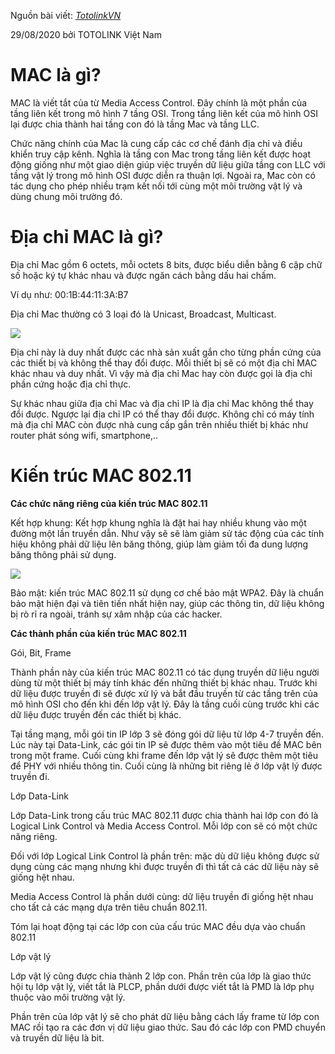 Nguồn bài viết: [_TotolinkVN_](https://www.totolink.vn/article/42-dia-chi-mac-la-gi-kien-truc-mac-802-11.html#:~:text=MAC%20l%C3%A0%20vi%E1%BA%BFt%20t%E1%BA%AFt%20c%E1%BB%A7a%20t%E1%BB%AB%20Media%20Access,%C4%91%E1%BB%8Ba%20ch%E1%BB%89%20v%C3%A0%20%C4%91i%E1%BB%81u%20khi%E1%BB%83n%20truy%20c%E1%BA%ADp%20k%C3%AAnh.)

29/08/2020 bởi TOTOLINK Việt Nam

# MAC là gì?

MAC là viết tắt của từ Media Access Control. Đây chính là một phần của tầng liên kết trong mô hình 7 tầng OSI. Trong tầng liên kết của mô hình OSI lại được chia thành hai tầng con đó là tầng Mac và tầng LLC.

Chức năng chính của Mac là cung cấp các cơ chế đánh địa chỉ và điều khiển truy cập kênh. Nghĩa là tầng con Mac trong tầng liên kết được hoạt động giống như một giao diện giúp việc truyền dữ liệu giữa tầng con LLC với tầng vật lý trong mô hình OSI được diễn ra thuận lợi. Ngoài ra, Mac còn có tác dụng cho phép nhiều trạm kết nối tới cùng một môi trường vật lý và dùng chung môi trường đó.

# Địa chỉ MAC là gì?
Địa chỉ Mac gồm 6 octets, mỗi octets 8 bits, được biểu diễn bằng 6 cặp chữ số hoặc ký tự khác nhau và được ngăn cách bằng dấu hai chấm.

Ví dụ như: 00:1B:44:11:3A:B7

Địa chỉ Mac thường có 3 loại đó là Unicast, Broadcast, Multicast.

![](/pictures/MAc.png)

Địa chỉ này là duy nhất được các nhà sản xuất gắn cho từng phần cứng của các thiết bị và không thể thay đổi được. Mỗi thiết bị sẽ có một địa chỉ MAC khác nhau và duy nhất. Vì vậy mà địa chỉ Mac hay còn được gọi là địa chỉ phần cứng hoặc địa chỉ thực.

Sự khác nhau giữa địa chỉ Mac và địa chỉ IP là địa chỉ Mac không thể thay đổi được. Ngược lại địa chỉ IP có thể thay đổi được. Không chỉ có máy tính mà địa chỉ MAC còn được nhà cung cấp gắn trên nhiều thiết bị khác như router phát sóng wifi, smartphone,..


# Kiến trúc MAC 802.11

__Các chức năng riêng của kiến trúc MAC 802.11__

Kết hợp khung: Kết hợp khung nghĩa là đặt hai hay nhiều khung vào một đường một lần truyền dẫn. Như vậy sẽ sẽ làm giảm sử tác động của các tính hiệu không phải dữ liệu lên băng thông, giúp làm giảm tối đa dung lượng băng thông phải sử dụng.

![](/pictures/MAC-structure.png)

Bảo mật: kiến trúc MAC 802.11 sử dụng cơ chế bảo mật WPA2. Đây là chuẩn bảo mật hiện đại và tiên tiến nhất hiện nay, giúp các thông tin, dữ liệu không bị rò rỉ ra ngoài, tránh sự xâm nhập của các hacker.

__Các thành phần của kiến trúc MAC 802.11__

Gói, Bit, Frame

Thành phần này của kiến trúc MAC 802.11 có tác dụng truyền dữ liệu người dùng từ một thiết bị máy tính khác đến những thiết bị khác nhau. Trước khi dữ liệu được truyền đi sẽ được xử lý và bắt đầu truyền từ các tầng trên của mô hình OSI cho đến khi đến lớp vật lý. Đây là tầng cuối cùng trước khi các dữ liệu được truyền đến các thiết bị khác.

Tại tầng mạng, mỗi gói tin IP lớp 3 sẽ đóng gói dữ liệu từ lớp 4-7 truyền đến. Lúc này tại Data-Link, các gói tin IP sẽ được thêm vào một tiêu đề MAC bên trong một frame. Cuối cùng khi frame đến lớp vật lý sẽ được thêm một tiêu để PHY với nhiều thông tin. Cuối cùng là những bit riêng lẻ ở lớp vật lý được truyền đi.

Lớp Data-Link

Lớp Data-Link trong cấu trúc MAC 802.11 được chia thành hai lớp con đó là Logical Link Control và Media Access Control. Mỗi lớp con sẽ có một chức năng riêng.

Đối với lớp Logical Link Control là phần trên: mặc dù dữ liệu không được sử dụng cùng các mạng nhưng khi được truyền đi thì tất cả các dữ liệu này sẽ giống hệt nhau.

Media Access Control là phần dưới cùng: dữ liệu truyền đi giống hệt nhau cho tất cả các mạng dựa trên tiêu chuẩn 802.11.

Tóm lại hoạt động tại các lớp con của cấu trúc MAC đều dựa vào chuẩn 802.11

Lớp vật lý

Lớp vật lý cũng được chia thành 2 lớp con. Phần trên của lớp là giao thức hội tụ lớp vật lý, viết tắt là PLCP, phần dưới được viết tắt là PMD là lớp phụ thuộc vào môi trường vật lý.

Phần trên của lớp vật lý sẽ cho phát dữ liệu bằng cách lấy frame từ lớp con MAC rồi tạo ra các đơn vị dữ liệu giao thức. Sau đó các lớp con PMD chuyển và truyền dữ liệu là bit.
